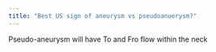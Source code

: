 ```yaml
---
title: "Best US sign of aneurysm vs pseudoanuerysm?"
---
```

Pseudo-aneurysm will have To and Fro flow within the neck

